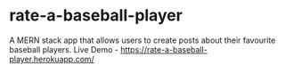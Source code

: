 # rate-a-baseball-player
A MERN stack app that allows users to create posts about their favourite baseball players. Live Demo - https://rate-a-baseball-player.herokuapp.com/ 
